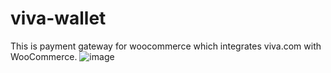 # viva-wallet
This is payment gateway for woocommerce which integrates viva.com with WooCommerce.
![image](https://github.com/mdraihanreza/viva-wallet/assets/32482714/eef0fd37-7604-45a5-957f-d6aeea8c4e7d)
